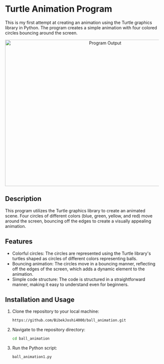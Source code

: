 # Turtle Animation Program

This is my first attempt at creating an animation using the Turtle graphics library in Python. The program creates a simple animation with four colored circles bouncing around the screen.

<p align="center">
  <img src="https://github.com/BibekJoshi4000/ball_animation/assets/97554714/79e85cc2-8f32-4cdc-b414-e59312609215" alt="Program Output" width="640px" height="480px">
</p>

## Description

This program utilizes the Turtle graphics library to create an animated scene. Four circles of different colors (blue, green, yellow, and red) move around the screen, bouncing off the edges to create a visually appealing animation.

## Features

- Colorful circles: The circles are represented using the Turtle library's  turtles shaped as circles of different colors representing balls.
- Bouncing animation: The circles move in a bouncing manner, reflecting off the edges of the screen, which adds a dynamic element to the animation.
- Simple code structure: The code is structured in a straightforward manner, making it easy to understand even for beginners.

## Installation and Usage

1. Clone the repository to your local machine:

   ```bash
   https://github.com/BibekJoshi4000/ball_animation.git
   
2. Navigate to the repository directory:

   ```bash
   cd ball_animation
   
3. Run the Python script:

   ```bash
   ball_animation1.py

